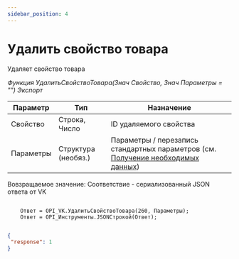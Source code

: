 ```yaml
---
sidebar_position: 4
---
```


# Удалить свойство товара
Удаляет свойство товара

*Функция УдалитьСвойствоТовара(Знач Свойство, Знач Параметры = "") Экспорт*

  | Параметр | Тип | Назначение |
  |-|-|-|
  | Свойство | Строка, Число | ID удаляемого свойства |
  | Параметры | Структура (необяз.) | Параметры / перезапись стандартных параметров (см. [Получение необходимых данных](../)) |
  
  Вовзращаемое значение: Соответствие - сериализованный JSON ответа от VK

```bsl title="Пример кода"
	
    Ответ = OPI_VK.УдалитьСвойствоТовара(260, Параметры);       
    Ответ = OPI_Инструменты.JSONСтрокой(Ответ);

```

```json title="Результат"

{
 "response": 1
}

```
